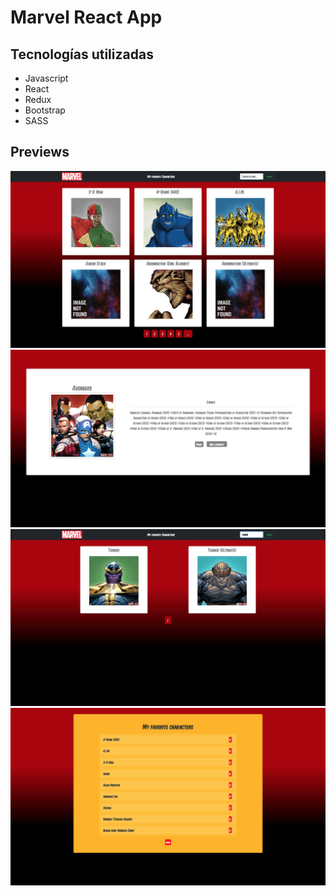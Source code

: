 # Marvel React App

## Tecnologías utilizadas

* Javascript
* React
* Redux
* Bootstrap
* SASS

## Previews

<img src="./Home.png" />

<img src="./Details.png"/>

<img src="./Search.png"/>

<img src="./FavoriteCharacters.png"/>

